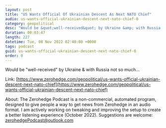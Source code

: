 ```yaml
---
layout: post
title: "US Wants Official Of Ukrainian Descent As Next NATO Chief"
audio: us-wants-official-ukrainian-descent-next-nato-chief-0
category: geopolitical
desc: "Would be &quot;well-received&quot; by Ukraine &amp; with Russia not so much..."
duration: 00:03:47
length: 227
datetime: Tue, 08 Nov 2022 02:40:00 +0000
tags: podcast
guid: us-wants-official-ukrainian-descent-next-nato-chief-0
order: 0
---
```

Would be &quot;well-received&quot; by Ukraine &amp; with Russia not so much...

Link: [https://www.zerohedge.com/geopolitical/us-wants-official-ukrainian-descent-next-nato-chief](https://www.zerohedge.com/geopolitical/us-wants-official-ukrainian-descent-next-nato-chief)

About: The Zerohedge Podcast is a non-commercial, automated program, designed to give people a way to get news from Zerohedge in an audio format.  I am actively working on tweaking and improving the setup to create a better listening experience (October 2022).  Suggestions are welcome: [zerohedgePodcast@outlook.com](mailto:zerohedgePodcast@outlook.com)